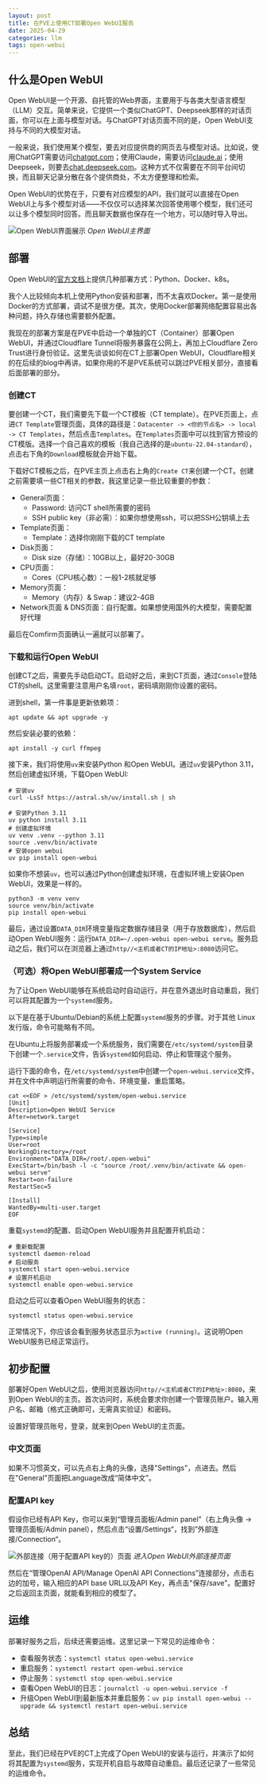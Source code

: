 ```yaml
---
layout: post
title: 在PVE上使用CT部署Open WebUI服务
date: 2025-04-29
categories: llm
tags: open-webui
---
```


## 什么是Open WebUI

Open WebUI是一个开源、自托管的Web界面，主要用于与各类大型语言模型（LLM）交互。简单来说，它提供一个类似ChatGPT、Deepseek那样的对话页面，你可以在上面与模型对话。与ChatGPT对话页面不同的是，Open WebUI支持与不同的大模型对话。

一般来说，我们使用某个模型，要去对应提供商的网页去与模型对话。比如说，使用ChatGPT需要访问[chatgpt.com](https://chatgpt.com)；使用Claude，需要访问[claude.ai](https://claude.ai)；使用Deepseek，则要去[chat.deepseek.com](https://chat.deepseek.com)。这种方式不仅需要在不同平台间切换，而且聊天记录分散在各个提供商处，不太方便整理和检索。

Open WebUI的优势在于，只要有对应模型的API，我们就可以直接在Open WebUI上与多个模型对话——不仅仅可以选择某次回答使用哪个模型，我们还可以让多个模型同时回答。而且聊天数据也保存在一个地方，可以随时导入导出。

![Open WebUI界面展示](assets/images/deploy-openwebui/1.png)
*Open WebUI主界面*

## 部署

Open WebUI的[官方文档](https://docs.openwebui.com/getting-started/quick-start/)上提供几种部署方式：Python、Docker、k8s。

我个人比较倾向本机上使用Python安装和部署，而不太喜欢Docker。第一是使用Docker的方式部署，调试不是很方便。其次，使用Docker部署网络配置容易出各种问题，持久存储也需要额外配置。

我现在的部署方案是在PVE中启动一个单独的CT（Container）部署Open WebUI，并通过Cloudflare Tunnel将服务暴露在公网上，再加上Cloudflare Zero Trust进行身份验证。这里先谈谈如何在CT上部署Open WebUI，Cloudflare相关的在后续的blog中再讲。如果你用的不是PVE系统可以跳过PVE相关部分，直接看后面部署的部分。

### 创建CT

要创建一个CT，我们需要先下载一个CT模板（CT template）。在PVE页面上，点进`CT Template`管理页面，具体的路径是：`Datacenter -> <你的节点名> -> local -> CT Templates`，然后点击`Templates`。在`Templates`页面中可以找到官方预设的CT模版。选择一个自己喜欢的模板（我自己选择的是`ubuntu-22.04-standard`），点击右下角的`Download`模板就会开始下载。

下载好CT模板之后，在PVE主页上点击右上角的`Create CT`来创建一个CT。创建之前需要填一些CT相关的参数，我这里记录一些比较重要的参数：
- General页面：
	- Password: 访问CT shell所需要的密码
	- SSH public key（非必需）：如果你想使用ssh，可以把SSH公钥填上去
- Template页面：
	- Template：选择你刚刚下载的CT template
- Disk页面：
	- Disk size（存储）：10GB以上，最好20-30GB
- CPU页面：
	- Cores（CPU核心数）：一般1-2核就足够
- Memory页面：
	- Memory（内存）& Swap：建议2-4GB
- Network页面 & DNS页面：自行配置。如果想使用国外的大模型，需要配置好代理

最后在Comfirm页面确认一遍就可以部署了。

### 下载和运行Open WebUI

创建CT之后，需要先手动启动CT。启动好之后，来到CT页面，通过`Console`登陆CT的shell。这里需要注意用户名填`root`，密码填刚刚你设置的密码。

进到shell，第一件事是更新依赖项：
```shell
apt update && apt upgrade -y
```

然后安装必要的依赖：
```shell
apt install -y curl ffmpeg
```

接下来，我们将使用`uv`来安装Python 和Open WebUI。通过`uv`安装Python 3.11，然后创建虚拟环境，下载Open WebUI:
```shell
# 安装uv
curl -LsSf https://astral.sh/uv/install.sh | sh

# 安装Python 3.11
uv python install 3.11
# 创建虚拟环境
uv venv .venv --python 3.11
source .venv/bin/activate
# 安装open webui
uv pip install open-webui
```

如果你不想装`uv`，也可以通过Python创建虚拟环境，在虚拟环境上安装Open WebUI，效果是一样的。
```shell
python3 -m venv venv
source venv/bin/activate
pip install open-webui
```

最后，通过设置`DATA_DIR`环境变量指定数据存储目录（用于存放数据库），然后启动Open WebUI服务：运行`DATA_DIR=~/.open-webui open-webui serve`。服务启动之后，我们可以在浏览器上通过`http//<主机或者CT的IP地址>:8080`访问它。

### （可选）将Open WebUI部署成一个System Service

为了让Open WebUI能够在系统启动时自动运行，并在意外退出时自动重启，我们可以将其配置为一个`systemd`服务。

以下是在基于Ubuntu/Debian的系统上配置`systemd`服务的步骤。对于其他 Linux 发行版，命令可能略有不同。

在Ubuntu上将服务部署成一个系统服务，我们需要在`/etc/systemd/system`目录下创建一个`.service`文件，告诉`systemd`如何启动、停止和管理这个服务。

运行下面的命令，在`/etc/systemd/system`中创建一个`open-webui.service`文件，并在文件中声明运行所需要的命令、环境变量、重启策略。
```shell
cat <<EOF > /etc/systemd/system/open-webui.service
[Unit]
Description=Open WebUI Service
After=network.target

[Service]
Type=simple
User=root
WorkingDirectory=/root
Environment="DATA_DIR=/root/.open-webui"
ExecStart=/bin/bash -l -c "source /root/.venv/bin/activate && open-webui serve"
Restart=on-failure
RestartSec=5

[Install]
WantedBy=multi-user.target
EOF
```

重载`systemd`的配置、启动Open WebUI服务并且配置开机启动：
```shell
# 重新载配置
systemctl daemon-reload
# 启动服务
systemctl start open-webui.service
# 设置开机启动
systemctl enable open-webui.service
```

启动之后可以查看Open WebUI服务的状态：
```shell
systemctl status open-webui.service
```

正常情况下，你应该会看到服务状态显示为`active (running)`。这说明Open WebUI服务已经正常运行。

## 初步配置

部署好Open WebUI之后，使用浏览器访问`http//<主机或者CT的IP地址>:8080`，来到Open WebUI的主页。首次访问时，系统会要求你创建一个管理员账户。输入用户名、邮箱（格式正确即可，无需真实验证）和密码。

设置好管理员账号，登录，就来到Open WebUI的主页面。

### 中文页面

如果不习惯英文，可以先点右上角的头像，选择"Settings"，点进去。然后在"General"页面把Language改成“简体中文”。

### 配置API key

假设你已经有API Key，你可以来到“管理员面板/Admin panel”（右上角头像 -> 管理员面板/Admin panel），然后点击“设置/Settings“，找到”外部连接/Connection“。

![外部连接（用于配置API key的）页面](assets/images/deploy-openwebui/2.png)
*进入Open WebUI外部连接页面*

然后在“管理OpenAI API/Manage OpenAI API Connections”连接部分，点击右边的加号，输入相应的API base URL以及API Key，再点击"保存/save"。配置好之后返回主页面，就能看到相应的模型了。

## 运维

部署好服务之后，后续还需要运维。这里记录一下常见的运维命令：
- 查看服务状态：`systemctl status open-webui.service`
- 重启服务：`systemctl restart open-webui.service`
- 停止服务：`systemctl stop open-webui.service`
- 查看Open WebUI的日志：`journalctl -u open-webui.service -f`
- 升级Open WebUI到最新版本并重启服务：`uv pip install open-webui --upgrade && systemctl restart open-webui.service`

## 总结

至此，我们已经在PVE的CT上完成了Open WebUI的安装与运行，并演示了如何将其配置为`systemd`服务，实现开机自启与故障自动重启。最后还记录了一些常见的运维命令。